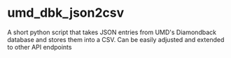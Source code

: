 # umd_dbk_json2csv
A short python script that takes JSON entries from UMD's Diamondback database and stores them into a CSV. Can be easily adjusted and extended to other API endpoints

